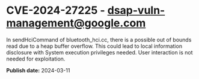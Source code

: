 # CVE-2024-27225 - dsap-vuln-management@google.com

In sendHciCommand of bluetooth_hci.cc, there is a possible out of bounds read due to a heap buffer overflow. This could lead to local information disclosure with System execution privileges needed. User interaction is not needed for exploitation.

**Publish date:** 2024-03-11
